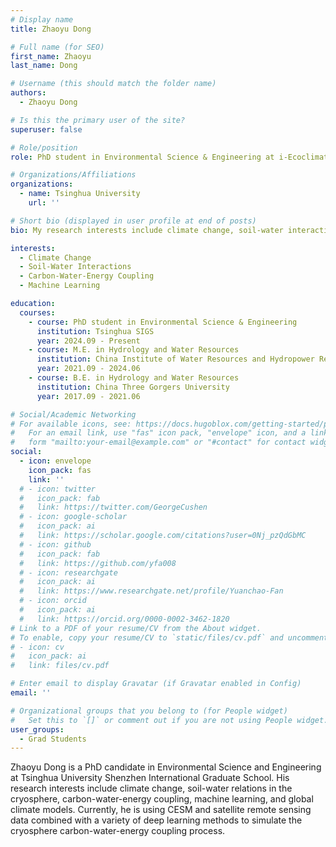 ```yaml
---
# Display name
title: Zhaoyu Dong

# Full name (for SEO)
first_name: Zhaoyu
last_name: Dong

# Username (this should match the folder name)
authors:
  - Zhaoyu Dong

# Is this the primary user of the site?
superuser: false

# Role/position
role: PhD student in Environmental Science & Engineering at i-Ecoclimatology Lab

# Organizations/Affiliations
organizations:
  - name: Tsinghua University
    url: ''

# Short bio (displayed in user profile at end of posts)
bio: My research interests include climate change, soil-water interactions in the cryosphere, carbon-water-energy coupling, machine learning, and global climate modeling.

interests:
  - Climate Change
  - Soil-Water Interactions
  - Carbon-Water-Energy Coupling
  - Machine Learning

education:
  courses:
    - course: PhD student in Environmental Science & Engineering
      institution: Tsinghua SIGS
      year: 2024.09 - Present
    - course: M.E. in Hydrology and Water Resources
      institution: China Institute of Water Resources and Hydropower Research
      year: 2021.09 - 2024.06
    - course: B.E. in Hydrology and Water Resources
      institution: China Three Gorgers University
      year: 2017.09 - 2021.06

# Social/Academic Networking
# For available icons, see: https://docs.hugoblox.com/getting-started/page-builder/#icons
#   For an email link, use "fas" icon pack, "envelope" icon, and a link in the
#   form "mailto:your-email@example.com" or "#contact" for contact widget.
social:
  - icon: envelope
    icon_pack: fas
    link: ''
  # - icon: twitter
  #   icon_pack: fab
  #   link: https://twitter.com/GeorgeCushen
  # - icon: google-scholar
  #   icon_pack: ai
  #   link: https://scholar.google.com/citations?user=0Nj_pzQdGbMC
  # - icon: github
  #   icon_pack: fab
  #   link: https://github.com/yfa008
  # - icon: researchgate
  #   icon_pack: ai
  #   link: https://www.researchgate.net/profile/Yuanchao-Fan
  # - icon: orcid
  #   icon_pack: ai
  #   link: https://orcid.org/0000-0002-3462-1820
# Link to a PDF of your resume/CV from the About widget.
# To enable, copy your resume/CV to `static/files/cv.pdf` and uncomment the lines below.
# - icon: cv
#   icon_pack: ai
#   link: files/cv.pdf

# Enter email to display Gravatar (if Gravatar enabled in Config)
email: ''

# Organizational groups that you belong to (for People widget)
#   Set this to `[]` or comment out if you are not using People widget.
user_groups:
  - Grad Students
---
```


Zhaoyu Dong is a PhD candidate in Environmental Science and Engineering at Tsinghua University Shenzhen International Graduate School. His research interests include climate change, soil-water relations in the cryosphere, carbon-water-energy coupling, machine learning, and global climate models. Currently, he is using CESM and satellite remote sensing data combined with a variety of deep learning methods to simulate the cryosphere carbon-water-energy coupling process.